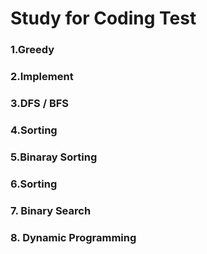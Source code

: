 # Study for Coding Test
### 1.Greedy
### 2.Implement
### 3.DFS / BFS
### 4.Sorting
### 5.Binaray Sorting
### 6.Sorting
### 7. Binary Search
### 8. Dynamic Programming


